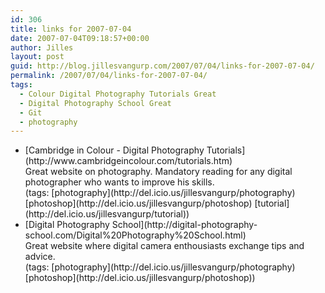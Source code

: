 ```yaml
---
id: 306
title: links for 2007-07-04
date: 2007-07-04T09:18:57+00:00
author: Jilles
layout: post
guid: http://blog.jillesvangurp.com/2007/07/04/links-for-2007-07-04/
permalink: /2007/07/04/links-for-2007-07-04/
tags:
  - Colour Digital Photography Tutorials Great
  - Digital Photography School Great
  - Git
  - photography
---
```

<ul class="delicious">
	<li>
		<div class="delicious-link">[Cambridge in Colour - Digital Photography Tutorials](http://www.cambridgeincolour.com/tutorials.htm)</div>
		<div class="delicious-extended">Great website on photography. Mandatory reading for any digital photographer who wants to improve his skills.</div>
		<div class="delicious-tags">(tags: [photography](http://del.icio.us/jillesvangurp/photography) [photoshop](http://del.icio.us/jillesvangurp/photoshop) [tutorial](http://del.icio.us/jillesvangurp/tutorial))</div>
	</li>
	<li>
		<div class="delicious-link">[Digital Photography School](http://digital-photography-school.com/Digital%20Photography%20School.html)</div>
		<div class="delicious-extended">Great website where digital camera enthousiasts exchange tips and advice.</div>
		<div class="delicious-tags">(tags: [photography](http://del.icio.us/jillesvangurp/photography) [photoshop](http://del.icio.us/jillesvangurp/photoshop))</div>
	</li>
</ul>
